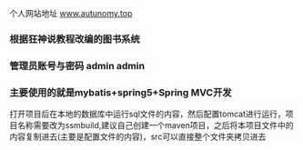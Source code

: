 个人网站地址  www.autunomy.top
### 根据狂神说教程改编的图书系统
### 管理员账号与密码  admin  admin
### 主要使用的就是mybatis+spring5+Spring MVC开发
打开项目后在本地的数据库中运行sql文件的内容，然后配置tomcat进行运行，项目名称需要改为ssmbuild,建议自己创建一个maven项目，之后将本项目文件中的内容复制进去(主要是配置文件的内容)，src可以直接整个文件夹拷贝进去
